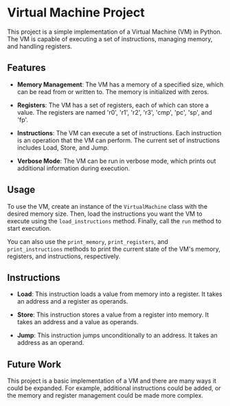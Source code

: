 # Virtual Machine Project

This project is a simple implementation of a Virtual Machine (VM) in Python. The VM is capable of executing a set of instructions, managing memory, and handling registers.

## Features

- **Memory Management**: The VM has a memory of a specified size, which can be read from or written to. The memory is initialized with zeros.
                                                                                                                                                             
- **Registers**: The VM has a set of registers, each of which can store a value. The registers are named 'r0', 'r1', 'r2', 'r3', 'cmp', 'pc', 'sp', and 'fp'.
                                                                                                                                                             
- **Instructions**: The VM can execute a set of instructions. Each instruction is an operation that the VM can perform. The current set of instructions includes Load, Store, and Jump.                                                                                                                                   
                                                                                                                                                             
- **Verbose Mode**: The VM can be run in verbose mode, which prints out additional information during execution.                                             
                                                                                                                                                             
## Usage                                                                                                                                                     
                                                                                                                                                             
To use the VM, create an instance of the `VirtualMachine` class with the desired memory size. Then, load the instructions you want the VM to execute using the `load_instructions` method. Finally, call the `run` method to start execution.                                                                             
                                                                                                                                                             
You can also use the `print_memory`, `print_registers`, and `print_instructions` methods to print the current state of the VM's memory, registers, and instructions, respectively.                                                                                                                                        
                                                                                                                                                             
## Instructions                                                                                                                                              
                                                                                                                                                             
- **Load**: This instruction loads a value from memory into a register. It takes an address and a register as operands.                                      
                                                                                                                                                             
- **Store**: This instruction stores a value from a register into memory. It takes an address and a value as operands.                                       
                                                                                                                                                             
- **Jump**: This instruction jumps unconditionally to an address. It takes an address as an operand.                                                         
                                                                                                                                                             
## Future Work                                                                                                                                               
                                                                                                                                                             
This project is a basic implementation of a VM and there are many ways it could be expanded. For example, additional instructions could be added, or the memory and register management could be made more complex.      
